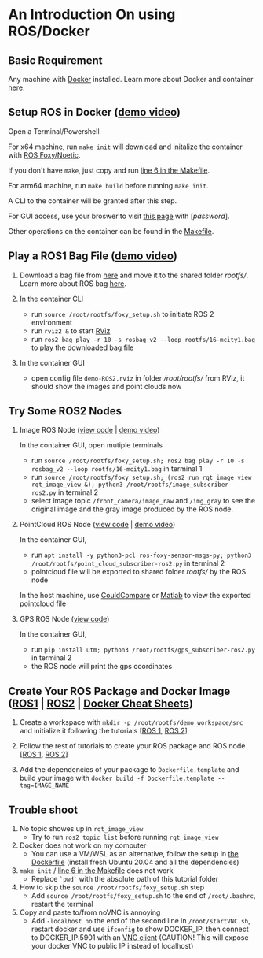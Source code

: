# An Introduction On using ROS/Docker

## Basic Requirement
Any machine with [Docker](https://docs.docker.com/get-docker/) installed. Learn more about Docker and container [here](https://www.docker.com/resources/what-container/).


## Setup ROS in Docker ([demo video](https://user-images.githubusercontent.com/7988312/188325273-39f55d31-c1f3-4ebc-8151-3e32039b1098.webm))
Open a Terminal/Powershell

For x64 machine, run ```make init``` will download and initalize the container with [ROS Foxy/Noetic](https://docs.ros.org/).

If you don't have ```make```, just copy and run [line 6 in the Makefile](https://github.com/tamu-edu-students/ROS-Docker-Intro/blob/ROS2/Makefile#L6).

For arm64 machine, run ```make build``` before running ```make init```.

A CLI to the container will be granted after this step.

For GUI access, use your broswer to visit [this page](http://127.0.0.1:6080/vnc.html) with [*password*].

Other operations on the container can be found in the [Makefile](https://github.com/tamu-edu-students/ROS-Docker-Intro/blob/ROS2/Makefile).


## Play a ROS1 Bag File ([demo video](https://user-images.githubusercontent.com/7988312/214894356-eb3c2a65-6a5b-4ae3-8e93-2ac607f19671.webm))
1. Download a bag file from [here](https://drive.google.com/file/d/1wd52kaQGrDC4oLVAq-fCSeIch1_wm808/view?usp=sharing) and move it to the shared folder *rootfs/*. Learn more about ROS bag [here](http://wiki.ros.org/Bags).

2. In the container CLI
    - run ```source /root/rootfs/foxy_setup.sh``` to initiate ROS 2 environment
    - run ```rviz2 &``` to start [RViz](http://wiki.ros.org/rviz)
    - run ```ros2 bag play -r 10 -s rosbag_v2 --loop rootfs/16-mcity1.bag``` to play the downloaded bag file

3. In the container GUI
    - open config file ```demo-ROS2.rviz``` in folder */root/rootfs/* from RViz, it should show the images and point clouds now


## Try Some ROS2 Nodes
1. Image ROS Node ([view code](https://github.com/tamu-edu-students/ROS-Docker-Intro/blob/ROS2/rootfs/image_subscriber-ros2.py) | [demo video](https://user-images.githubusercontent.com/7988312/188329604-5234085e-3450-4567-9694-aba2ae52efd4.webm))

    In the container GUI, open mutiple terminals
    - run ```source /root/rootfs/foxy_setup.sh; ros2 bag play -r 10 -s rosbag_v2 --loop rootfs/16-mcity1.bag``` in terminal 1
    - run ```source /root/rootfs/foxy_setup.sh; (ros2 run rqt_image_view rqt_image_view &); python3 /root/rootfs/image_subscriber-ros2.py``` in terminal 2
    - select image topic ```/front_camera/image_raw``` and ```/img_gray``` to see the original image and the gray image produced by the ROS node.

2. PointCloud ROS Node ([view code](https://github.com/tamu-edu-students/ROS-Docker-Intro/blob/ROS2/rootfs/point_cloud_subscriber-ros2.py) | [demo video](https://user-images.githubusercontent.com/7988312/188329621-7769981c-05a8-45b2-835f-7a9e910b3f72.webm))

    In the container GUI,
    - run ```apt install -y python3-pcl ros-foxy-sensor-msgs-py; python3 /root/rootfs/point_cloud_subscriber-ros2.py``` in terminal 2
    - pointcloud file will be exported to shared folder *rootfs/* by the ROS node

    In the host machine, use [CouldCompare](https://www.danielgm.net/cc/) or [Matlab](https://www.mathworks.com/help/vision/ref/pcread.html) to view the exported pointcloud file

2. GPS ROS Node ([view code](https://github.com/tamu-edu-students/ROS-Docker-Intro/blob/ROS2/rootfs/gps_subscriber-ros2.py))

    In the container GUI,
    - run ```pip install utm; python3 /root/rootfs/gps_subscriber-ros2.py``` in terminal 2
    - the ROS node will print the gps coordinates


## Create Your ROS Package and Docker Image ([ROS1](https://clearpathrobotics.com/ros-robot-operating-system-cheat-sheet/) | [ROS2](https://www.theconstructsim.com/wp-content/uploads/2021/10/ROS2-Command-Cheat-Sheets-updated.pdf) | [Docker Cheat Sheets](https://dockerlux.github.io/pdf/cheat-sheet-v2.pdf))

1. Create a workspace with ```mkdir -p /root/rootfs/demo_workspace/src``` and initialize it following the tutorials [[ROS 1](http://wiki.ros.org/catkin/Tutorials/create_a_workspace), [ROS 2](https://docs.ros.org/en/foxy/Tutorials/Beginner-Client-Libraries/Creating-A-Workspace/Creating-A-Workspace.html)]

2. Follow the rest of tutorials to create your ROS package and ROS node [[ROS 1](http://wiki.ros.org/ROS/Tutorials), [ROS 2](https://docs.ros.org/en/foxy/Tutorials/Beginner-Client-Libraries.html)]

3. Add the dependencies of your package to ```Dockerfile.template``` and build your image with ```docker build -f Dockerfile.template --tag=IMAGE_NAME```


## Trouble shoot

1. No topic showes up in ```rqt_image_view```
    - Try to run ```ros2 topic list``` before running ```rqt_image_view```
2. Docker does not work on my computer
    - You can use a VM/WSL as an alternative, follow the setup in [the Dockerfile](https://github.com/tamu-edu-students/ROS-Docker-Intro/blob/ROS2/Dockerfile) (install fresh Ubuntu 20.04 and all the dependencies)
3. ```make init``` / [line 6 in the Makefile](https://github.com/tamu-edu-students/ROS-Docker-Intro/blob/ROS2/Makefile#L6) does not work
    - Replace ``` `pwd` ``` with the absolute path of this tutorial folder
4. How to skip the ```source /root/rootfs/foxy_setup.sh``` step
    - Add ```source /root/rootfs/foxy_setup.sh``` to the end of ```/root/.bashrc```, restart the terminal
5. Copy and paste to/from noVNC is annoying
    - Add ```-localhost no``` the end of the second line in ```/root/startVNC.sh```, restart docker and use ```ifconfig``` to show DOCKER_IP, then connect to DOCKER_IP:5901 with an [VNC client](https://www.realvnc.com/en/connect/download/viewer/) (CAUTION! This will expose your docker VNC to public IP instead of localhost)

